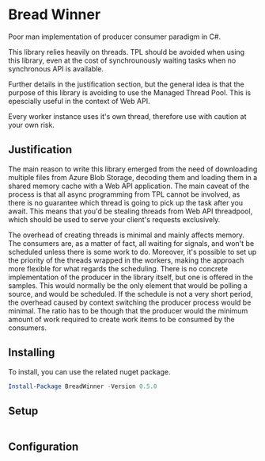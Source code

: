 # Bread Winner

Poor man implementation of producer consumer paradigm in C#.

This library relies heavily on threads. TPL should be avoided when using this library, even at the cost of synchrounously waiting tasks when no synchronous API is available. 

Further details in the justification section, but the general idea is that the purpose of this library is avoiding to use the Managed Thread Pool. This is epescially useful in the context of Web API.

Every worker instance uses it's own thread, therefore use with caution at your own risk.

## Justification

The main reason to write this library emerged from the need of downloading multiple files from Azure Blob Storage, decoding them and loading them in a shared memory cache with a Web API application. The main caveat of the process is that all async programming from TPL cannot be involved, as there is no guarantee which thread is going to pick up the task after you await. This means that you'd be stealing threads from Web API threadpool, which should be used to serve your client's requests exclusively.

The overhead of creating threads is minimal and mainly affects memory. The consumers are, as a matter of fact, all waiting for signals, and won't be scheduled unless there is some work to do. Moreover, it's possible to set up the priority of the threads wrapped in the workers, making the approach more flexible for what regards the scheduling. There is no concrete implementation of the producer in the library itself, but one is offered in the samples. This would normally be the only element that would be polling a source, and would be scheduled. If the schedule is not a very short period, the overhead caused by context switching the producer process would be minimal. The ratio has to be though that the producer would the minimum amount of work required to create work items to be consumed by the consumers.

## Installing

To install, you can use the related nuget package.
```powershell
Install-Package BreadWinner -Version 0.5.0
```
## Setup
```csharp

```


## Configuration
